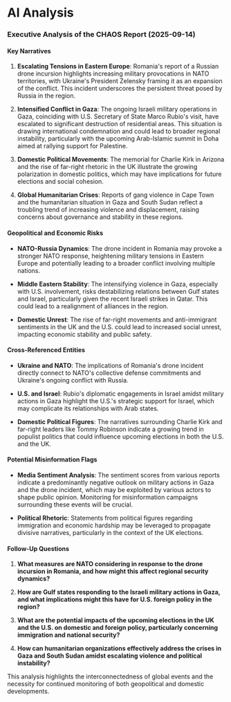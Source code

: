 # AI Analysis

### Executive Analysis of the CHAOS Report (2025-09-14)

#### Key Narratives
1. **Escalating Tensions in Eastern Europe**: Romania's report of a Russian drone incursion highlights increasing military provocations in NATO territories, with Ukraine's President Zelensky framing it as an expansion of the conflict. This incident underscores the persistent threat posed by Russia in the region.
   
2. **Intensified Conflict in Gaza**: The ongoing Israeli military operations in Gaza, coinciding with U.S. Secretary of State Marco Rubio's visit, have escalated to significant destruction of residential areas. This situation is drawing international condemnation and could lead to broader regional instability, particularly with the upcoming Arab-Islamic summit in Doha aimed at rallying support for Palestine.

3. **Domestic Political Movements**: The memorial for Charlie Kirk in Arizona and the rise of far-right rhetoric in the UK illustrate the growing polarization in domestic politics, which may have implications for future elections and social cohesion.

4. **Global Humanitarian Crises**: Reports of gang violence in Cape Town and the humanitarian situation in Gaza and South Sudan reflect a troubling trend of increasing violence and displacement, raising concerns about governance and stability in these regions.

#### Geopolitical and Economic Risks
- **NATO-Russia Dynamics**: The drone incident in Romania may provoke a stronger NATO response, heightening military tensions in Eastern Europe and potentially leading to a broader conflict involving multiple nations.
  
- **Middle Eastern Stability**: The intensifying violence in Gaza, especially with U.S. involvement, risks destabilizing relations between Gulf states and Israel, particularly given the recent Israeli strikes in Qatar. This could lead to a realignment of alliances in the region.

- **Domestic Unrest**: The rise of far-right movements and anti-immigrant sentiments in the UK and the U.S. could lead to increased social unrest, impacting economic stability and public safety.

#### Cross-Referenced Entities
- **Ukraine and NATO**: The implications of Romania's drone incident directly connect to NATO's collective defense commitments and Ukraine's ongoing conflict with Russia.
  
- **U.S. and Israel**: Rubio's diplomatic engagements in Israel amidst military actions in Gaza highlight the U.S.'s strategic support for Israel, which may complicate its relationships with Arab states.

- **Domestic Political Figures**: The narratives surrounding Charlie Kirk and far-right leaders like Tommy Robinson indicate a growing trend in populist politics that could influence upcoming elections in both the U.S. and the UK.

#### Potential Misinformation Flags
- **Media Sentiment Analysis**: The sentiment scores from various reports indicate a predominantly negative outlook on military actions in Gaza and the drone incident, which may be exploited by various actors to shape public opinion. Monitoring for misinformation campaigns surrounding these events will be crucial.

- **Political Rhetoric**: Statements from political figures regarding immigration and economic hardship may be leveraged to propagate divisive narratives, particularly in the context of the UK elections.

#### Follow-Up Questions
1. **What measures are NATO considering in response to the drone incursion in Romania, and how might this affect regional security dynamics?**
   
2. **How are Gulf states responding to the Israeli military actions in Gaza, and what implications might this have for U.S. foreign policy in the region?**

3. **What are the potential impacts of the upcoming elections in the UK and the U.S. on domestic and foreign policy, particularly concerning immigration and national security?**

4. **How can humanitarian organizations effectively address the crises in Gaza and South Sudan amidst escalating violence and political instability?**

This analysis highlights the interconnectedness of global events and the necessity for continued monitoring of both geopolitical and domestic developments.
